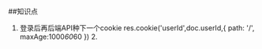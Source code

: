 ##知识点
   1. 登录后再后端API种下一个cookie
    res.cookie('userId',doc.userId,{
              path: '/',
              maxAge:1000*60*60
     })
    2.
